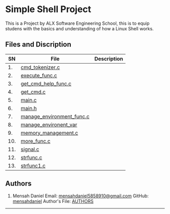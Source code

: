 # Simple Shell Project

This is a Project by ALX Software Engineering School, this is to equip studens with the basics and understanding of how a Linux Shell works.

## Files and Discription

| SN  | File                                          | Description |
| --- | --------------------------------------------- | ----------- |
| 1.  | [cmd\_tokenizer.c](./cmd_tokenizer.c)         |             |
| 2.  | [execute\_func.c](./execute_func.c)           |             |
| 3.  | [get\_cmd_help_func.c](./get_cmd_help_func.c) |             |
| 4.  | [get\_cmd.c](./get_cmd.c)                     |             |
| 5.  | [main.c](./main.c)                            |             |
| 6.  | [main.h](./main.h)                            |             |
| 7. | [manage_environment_func.c](./manage_environment_func.c)               |             |
| 8. | [manage_environent_var](./manage_environment_var.c)             |             |
| 9. | [memory\_management.c](./memory_mangment.c)     |             |
| 10. | [more\_func.c](./more_func.c)                 |             |
| 11. | [signal.c](./signal.c)                        |             |
| 12. | [strfunc.c](./strfunc.c)                      |             |
| 13. | [strfunc1.c](./strfunc1.c)                    |             |

## Authors

1. Mensah Daniel
Email: [mensahdaniel5858910@gmail.com](mailto:mensahdaniel5858910@gmail.com)
GitHub: [mensahdaniel](https://github.com/mensahdaniel)
Author's File: [AUTHORS](./AUTHORS)

- - -
